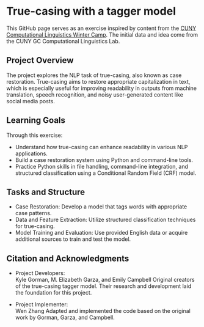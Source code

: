 # True-casing with a tagger model
This GitHub page serves as an exercise inspired by content from the [CUNY Computational Linguistics Winter Camp](https://github.com/CUNY-CL/winter-camp). The initial data and idea come from the CUNY GC Computational Linguistics Lab.

## Project Overview
The project explores the NLP task of true-casing, also known as case restoration. True-casing aims to restore appropriate capitalization in text, which is especially useful for improving readability in outputs from machine translation, speech recognition, and noisy user-generated content like social media posts.

## Learning Goals
Through this exercise:
- Understand how true-casing can enhance readability in various NLP applications.
- Build a case restoration system using Python and command-line tools.
- Practice Python skills in file handling, command-line integration, and structured classification using a Conditional Random Field (CRF) model.

## Tasks and Structure
- Case Restoration: Develop a model that tags words with appropriate case patterns.
- Data and Feature Extraction: Utilize structured classification techniques for true-casing.
- Model Training and Evaluation: Use provided English data or acquire additional sources to train and test the model.

## Citation and Acknowledgments

- Project Developers:  
Kyle Gorman, M. Elizabeth Garza, and Emily Campbell
Original creators of the true-casing tagger model. Their research and development laid the foundation for this project.

- Project Implementer:  
Wen Zhang
Adapted and implemented the code based on the original work by Gorman, Garza, and Campbell.
